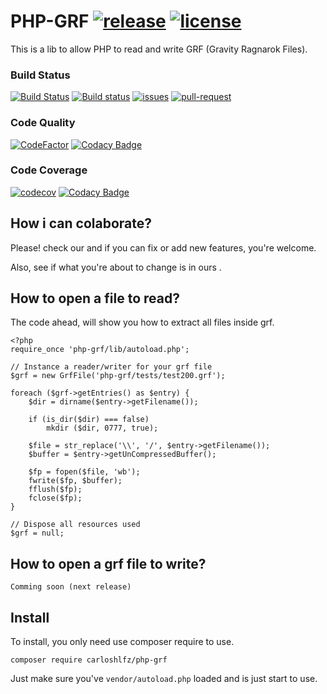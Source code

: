 # PHP-GRF [![release](https://img.shields.io/github/release/carloshenrq/php-grf.svg)](https://github.com/carloshenrq/php-grf/releases) [![license](https://img.shields.io/github/license/carloshenrq/php-grf.svg)](https://github.com/carloshenrq/php-grf)

This is a lib to allow PHP to read and write GRF (Gravity Ragnarok Files).

### Build Status

[![Build Status](https://travis-ci.com/carloshenrq/php-grf.svg?branch=master)](https://travis-ci.com/carloshenrq/php-grf) [![Build status](https://ci.appveyor.com/api/projects/status/pgw1am9vx6i7lhqk?svg=true)](https://ci.appveyor.com/project/carloshenrq/php-grf) [![issues](https://img.shields.io/github/issues/carloshenrq/php-grf.svg)](https://github.com/carloshenrq/php-grf/issues) [![pull-request](https://img.shields.io/github/issues-pr/carloshenrq/php-grf.svg)](https://github.com/carloshenrq/php-grf/pulls)

### Code Quality

[![CodeFactor](https://www.codefactor.io/repository/github/carloshenrq/php-grf/badge/master)](https://www.codefactor.io/repository/github/carloshenrq/php-grf/overview/master) [![Codacy Badge](https://api.codacy.com/project/badge/Grade/791bcc480eac42cb937183daf5b827ae)](https://www.codacy.com/app/carloshenrq/php-grf?utm_source=github.com&amp;utm_medium=referral&amp;utm_content=carloshenrq/php-grf&amp;utm_campaign=Badge_Grade)

### Code Coverage

[![codecov](https://codecov.io/gh/carloshenrq/php-grf/branch/master/graph/badge.svg)](https://codecov.io/gh/carloshenrq/php-grf) [![Codacy Badge](https://api.codacy.com/project/badge/Coverage/791bcc480eac42cb937183daf5b827ae)](https://www.codacy.com/app/carloshenrq/php-grf?utm_source=github.com&utm_medium=referral&utm_content=carloshenrq/php-grf&utm_campaign=Badge_Coverage)

## How i can colaborate?

Please! check our  and if you can fix or add new features, you're welcome.

Also, see if what you're about to change is in ours .

## How to open a file to read?

The code ahead, will show you how to extract all files inside grf.

```
<?php
require_once 'php-grf/lib/autoload.php';

// Instance a reader/writer for your grf file
$grf = new GrfFile('php-grf/tests/test200.grf');

foreach ($grf->getEntries() as $entry) {
    $dir = dirname($entry->getFilename());

    if (is_dir($dir) === false)
        mkdir ($dir, 0777, true);

    $file = str_replace('\\', '/', $entry->getFilename());
    $buffer = $entry->getUnCompressedBuffer();

    $fp = fopen($file, 'wb');
    fwrite($fp, $buffer);
    fflush($fp);
    fclose($fp);
}

// Dispose all resources used
$grf = null;
```

## How to open a grf file to write?

```
Comming soon (next release)
```

## Install

To install, you only need use composer require to use.

```
composer require carloshlfz/php-grf
```

Just make sure you've `vendor/autoload.php` loaded and is just start to use.